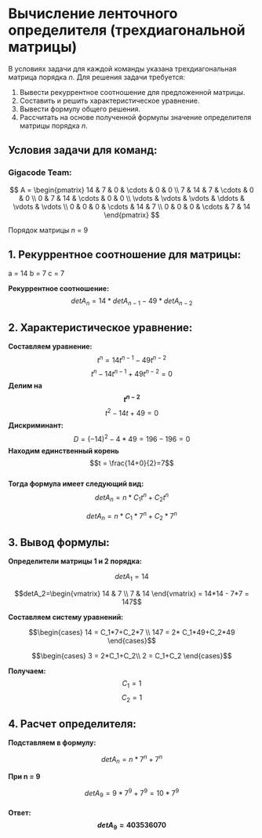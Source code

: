 
# Вычисление ленточного определителя (трехдиагональной матрицы)  
В условиях задачи для каждой команды указана трехдиагональная матрица порядка *n*. Для решения задачи требуется:  
1. Вывести рекуррентное соотношение для предложенной матрицы.  
2. Составить и решить характеристическое уравнение.  
3. Вывести формулу общего решения.  
4. Рассчитать на основе полученной формулы значение определителя матрицы порядка *n*.  
## Условия задачи для команд:

### Gigacode Team:

$$    
A =     
 \begin{pmatrix}    
  14 & 7 & 0 & \cdots & 0 & 0 \\    
  7 & 14 & 7 & \cdots & 0 & 0 \\    
  0 & 7 & 14 & \cdots & 0 & 0 \\    
  \vdots  & \vdots & \vdots & \ddots & \vdots & \vdots  \\    
  0 & 0 & 0 & \cdots & 14 & 7 \\    
  0 & 0 & 0 & \cdots & 7 & 14     
 \end{pmatrix}    
$$

Порядок матрицы *n* = 9

## 1. Рекуррентное соотношение для матрицы:
a = 14
b = 7
c = 7

**Рекуррентное соотношение:**
$$det A_{n} = 14*det A_{n-1} - 49 * det A_{n-2}$$

## 2. Характеристическое уравнение:

**Составляем уравнение:**
$$t^n = 14t^{n-1} - 49t^{n-2}$$ 
$$t^n  - 14t^{n-1} + 49t^{n-2} = 0$$ 
**Делим на $$t^{n-2}$$**
$$t^2  - 14t + 49 = 0$$
**Дискриминант:**
$$D = (-14)^2 - 4 * 49 = 196 -196  = 0$$
**Находим единственный корень**
$$t = \frac{14+0}{2}=7$$  
**Тогда формула имеет следующий вид:**
$$detA_n=n* C_1t^n+C_2t^n$$

$$detA_n=n* C_1*7^n+C_2*7^n$$

## 3. Вывод формулы:
**Определители матрицы 1 и 2 порядка:**

$$detA_1=14$$

$$detA_2=\begin{vmatrix} 14 & 7 \\ 7 & 14  \end{vmatrix} = 14*14 - 7*7 = 147$$


**Составляем систему уравнений:**

$$\begin{cases}
14 =  C_1*7+C_2*7 \\ 
147 = 2* C_1*49+C_2*49
\end{cases}$$

$$\begin{cases}
3 = 2*C_1+C_2\\
2 =  C_1+C_2 
\end{cases}$$

**Получаем:**
$$C_1=1$$
$$C_2 = 1$$

## 4. Расчет определителя:
**Подставляем в формулу:**

$$detA_n=n*7^n+7^n$$

**При n = 9**

$$detA_9=9*7^9+7^9 = 10 * 7^9$$

#### Ответ: $$detA_{9} = 403536070$$